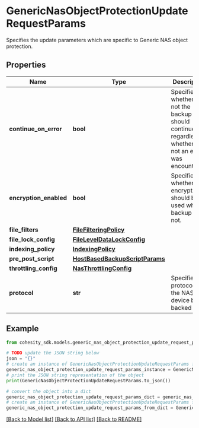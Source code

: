 # GenericNasObjectProtectionUpdateRequestParams

Specifies the update parameters which are specific to Generic NAS object protection.

## Properties

Name | Type | Description | Notes
------------ | ------------- | ------------- | -------------
**continue_on_error** | **bool** | Specifies whether or not the backup should continue regardless of whether or not an error was encountered. | [optional] 
**encryption_enabled** | **bool** | Specifies whether the encryption should be used while backup or not. | [optional] 
**file_filters** | [**FileFilteringPolicy**](FileFilteringPolicy.md) |  | [optional] 
**file_lock_config** | [**FileLevelDataLockConfig**](FileLevelDataLockConfig.md) |  | [optional] 
**indexing_policy** | [**IndexingPolicy**](IndexingPolicy.md) |  | [optional] 
**pre_post_script** | [**HostBasedBackupScriptParams**](HostBasedBackupScriptParams.md) |  | [optional] 
**throttling_config** | [**NasThrottlingConfig**](NasThrottlingConfig.md) |  | [optional] 
**protocol** | **str** | Specifies the protocol of the NAS device being backed up. | [optional] 

## Example

```python
from cohesity_sdk.models.generic_nas_object_protection_update_request_params import GenericNasObjectProtectionUpdateRequestParams

# TODO update the JSON string below
json = "{}"
# create an instance of GenericNasObjectProtectionUpdateRequestParams from a JSON string
generic_nas_object_protection_update_request_params_instance = GenericNasObjectProtectionUpdateRequestParams.from_json(json)
# print the JSON string representation of the object
print(GenericNasObjectProtectionUpdateRequestParams.to_json())

# convert the object into a dict
generic_nas_object_protection_update_request_params_dict = generic_nas_object_protection_update_request_params_instance.to_dict()
# create an instance of GenericNasObjectProtectionUpdateRequestParams from a dict
generic_nas_object_protection_update_request_params_from_dict = GenericNasObjectProtectionUpdateRequestParams.from_dict(generic_nas_object_protection_update_request_params_dict)
```
[[Back to Model list]](../README.md#documentation-for-models) [[Back to API list]](../README.md#documentation-for-api-endpoints) [[Back to README]](../README.md)



